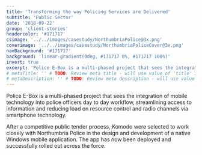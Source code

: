 ```yaml
---
title: 'Transforming the way Policing Services are Delivered'
subtitle: 'Public Sector'
date: '2018-09-22'
group: 'client-stories'
headercolor: '#171717'
csimage: '../../images/casestudy/NorthumbriaPolice@3x.png'
coverimage: '../../images/casestudy/NorthumbriaPoliceCover@3x.png'
navBackground: '#171717'
background: 'linear-gradient(0deg, #171717 0%, #171717 100%)'
invert: true
excerpt: 'Police E-Box is a multi-phased project that sees the integration of mobile technology into police officers day to day workflow, streamlining access to information and reducing load on resource control and radio...'
# metaTitle: '' # TODO: Review meta title - will use value of 'title' if not set
# metaDescription: '' # TODO: Review meta description - will use value of 'excerpt' if not set
---
```


Police E-Box is a multi-phased project that sees the integration of mobile technology into police officers day to day workflow, streamlining access to information and reducing load on resource control and radio channels via smartphone technology.

After a competitive public tender process, Komodo were selected to work closely with Northumbria Police in the design and development of a native Windows mobile application. The app has now been deployed and successfully rolled out across the force.

